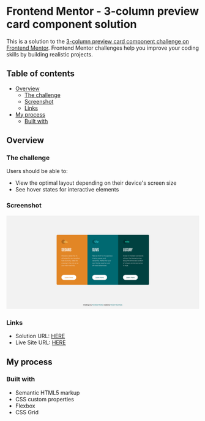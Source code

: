 # Frontend Mentor - 3-column preview card component solution

This is a solution to the [3-column preview card component challenge on Frontend Mentor](https://www.frontendmentor.io/challenges/3column-preview-card-component-pH92eAR2-). Frontend Mentor challenges help you improve your coding skills by building realistic projects. 

## Table of contents

- [Overview](#overview)
  - [The challenge](#the-challenge)
  - [Screenshot](#screenshot)
  - [Links](#links)
- [My process](#my-process)
  - [Built with](#built-with)

## Overview

### The challenge

Users should be able to:

- View the optimal layout depending on their device's screen size
- See hover states for interactive elements

### Screenshot

![](./screenshot.png)

### Links

- Solution URL: [HERE](https://www.frontendmentor.io/solutions/3-columns-preview-card-component-html-css-tWy2fH-C9s)
- Live Site URL: [HERE](https://floriouffreyt.github.io/07_3_columns_preview_card_component/)

## My process

### Built with

- Semantic HTML5 markup
- CSS custom properties
- Flexbox
- CSS Grid